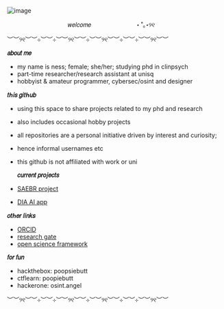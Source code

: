 ![image](https://github.com/user-attachments/assets/fc5a191b-94f2-4ce5-b2d2-14520adf8ec8)

‎ ‎ ‎ ‎ ‎ ‎ ‎ ‎‎ ‎ ‎ ‎ ‎‎ ‎ ‎ ‎ ‎ ‎ ‎ ‎  ‎‎ ‎ ‎ ‎ ‎ ‎  ‎ ‎ ‎ ‎ ‎ ‎‎ ‎ ‎ ‎  ‎ ‎  𝑤𝑒𝑙𝑐𝑜𝑚𝑒‎ ‎ ‎ ‎ ‎ ‎ ‎ ‎ ‎ ‎ ‎ ‎ ‎ ‎ ‎ ‎ ‎ ‎ ‎ ‎ ‎ ‎ ‎ ‎ ‎ ‎ ‎ ‎ ‎ ‎ ‎ ‎ ‎ ‎ ‎ ‎ ‎ ‎ ‎ ‎ ‎ ‎ ‎ ‎ ‎ ‎ ‎ ‎ ‎ ‎ ‎ ‎ ‎ ‎ ‎ ‎ ‎ ‎ ‎ ‎ ‎ ‎ ‎ ‎ ‎ ‎ ‎ ‎ ‎ ‎ ‎ ‎ ‎ ‎ ‎ ‎ ‎ ‎ ‎ ‎ ‎ ‎ ‎ ‎ ‎ ‎ ‎ ‎ ‎ ‎ ‎ ‎ ‎ ‎ ‎ ‎ ‎ ‎ ‎ ‎ ‎ ‎ ‎ ‎ ‎ ‎ ‎ ‎ ‎ ‎ ‎ ‎ ‎ ‎ ‎ ‎ ‎ ‎ ‎ ‎ ‎ ‎ ‎ ‎ ‎ ‎ ‎ ‎ ‎ ‎ ‎ ‎ ‎ ‎ ‎ ‎ ‎ ‎ ‎ ‎ ‎ ‎ ‎ ‎ ‎ ‎ ‎ ‎ ‎ ‎ ‎ ‎ ‎ ‎ ‎ ‎ ‎ ‎ ‎ ‎ ‎ ‎ ‎ ‎ ‎ ‎ ‎ ‎ ‎‎ ‎ ‎ ‎ ‎ ‎ ‎ ‎  ‎ ‎‎ ‎ ‎ ‎ ‎ ‎ ‎ ‎‎ ‎ ‎ ‎ ‎ ‎ ‎ ‎ ‎ ‎ ‎ ‎  ‎‎ ‎ ‎ ‎  ‎‎ ‎ ‎ ‎  ‎‎ ‎  ‎‎ ‎ ‎ ‎ ‎ ‎ ‎‎ ‎ ‎ ‎  ‎   ‎‎ ‎ ‎ ‎ ‎ ‎  ⋆ ˚｡⋆୨୧‎

︶︶୨୧︶︶⊹︶︶⊹︶︶୨୧︶︶⊹︶︶୨୧︶︶⊹︶︶⊹︶︶୨୧︶︶

**𝑎𝑏𝑜𝑢𝑡 𝑚𝑒**
- my name is ness; female; she/her; studying phd in clinpsych
- part-time researcher/research assistant at unisq
- hobbyist & amateur programmer, cybersec/osint and designer 

**𝑡ℎ𝑖𝑠 𝑔𝑖𝑡ℎ𝑢𝑏**
- using this space to share projects related to my phd and research
- also includes occasional hobby projects
- all repositories are a personal initiative driven by interest and curiosity;
- hence informal usernames etc
- this github is not affiliated with work or uni

  **𝑐𝑢𝑟𝑟𝑒𝑛𝑡 𝑝𝑟𝑜𝑗𝑒𝑐𝑡𝑠**
- [SAEBR project](https://github.com/angelbunbun/SAEBR)
- [DIA AI app](https://github.com/angelbunbun/app_development_phd/tree/main)

**𝑜𝑡ℎ𝑒𝑟 𝑙𝑖𝑛𝑘𝑠**
- [ORCID](https://orcid.org/0000-0003-1238-4403)
- [research gate](https://www.researchgate.net/profile/Kimberley-Strachan-Regan)
- [open science framework](https://osf.io/s86gy/)

**𝑓𝑜𝑟 𝑓𝑢𝑛**
- hackthebox: poopsiebutt
- ctflearn: poopiebutt
- hackerone: osint.angel


︶︶୨୧︶︶⊹︶︶⊹︶︶୨୧︶︶⊹︶︶୨୧︶︶⊹︶︶⊹︶︶୨୧︶︶
